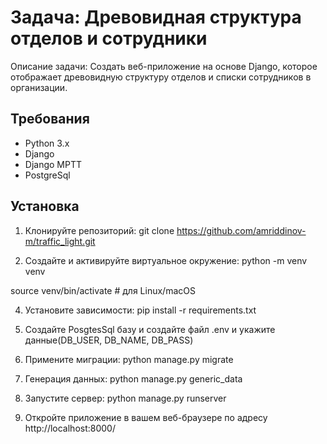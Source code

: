 # Задача: Древовидная структура отделов и сотрудники

Описание задачи: Создать веб-приложение на основе Django, которое отображает древовидную структуру отделов и списки сотрудников в организации.

## Требования

- Python 3.x
- Django
- Django MPTT
- PostgreSql

## Установка

1. Клонируйте репозиторий:
   git clone https://github.com/amriddinov-m/traffic_light.git
   
2. Создайте и активируйте виртуальное окружение:
  python -m venv venv
  
  source venv/bin/activate  # для Linux/macOS

4. Установите зависимости:
  pip install -r requirements.txt

5. Создайте PosgtesSql базу и создайте файл .env и укажите данные(DB_USER, DB_NAME, DB_PASS)

6. Примените миграции:
  python manage.py migrate

7. Генерация данных:
  python manage.py generic_data

8. Запустите сервер:
  python manage.py runserver
  
9. Откройте приложение в вашем веб-браузере по адресу http://localhost:8000/
